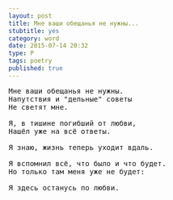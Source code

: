 ```yaml
---
layout: post
title: Мне ваши обещанья не нужны...
stubtitle: yes
category: word
date: 2015-07-14 20:32
type: P
tags: poetry
published: true
---
```


<pre>
Мне ваши обещанья не нужны.
Напутствия и "дельные" советы
Не светят мне.

Я, в тишине погибший от любви,
Нашёл уже на всё ответы.

Я знаю, жизнь теперь уходит вдаль.

Я вспомнил всё, что было и что будет.
Но только там меня уже не будет:

Я здесь останусь по любви.
</pre>
